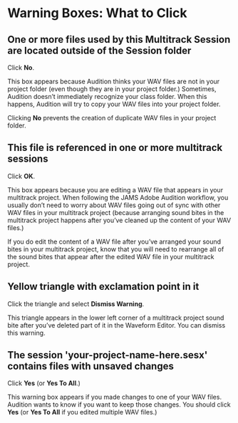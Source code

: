 # Warning Boxes: What to Click

## One or more files used by this Multitrack Session are located outside of the Session folder

Click **No**.

This box appears because Audition thinks your WAV files are not in your project folder (even though they are in your project folder.) Sometimes, Audition doesn’t immediately recognize your class folder. When this happens, Audition will try to copy your WAV files into your project folder.

Clicking **No** prevents the creation of duplicate WAV files in your project folder.

## This file is referenced in one or more multitrack sessions

Click **OK**.

This box appears because you are editing a WAV file that appears in your multitrack project. When following the JAMS Adobe Audition workflow, you usually don’t need to worry about WAV files going out of sync with other WAV files in your multitrack project (because arranging sound bites in the multitrack project happens after you’ve cleaned up the content of your WAV files.)

If you do edit the content of a WAV file after you’ve arranged your sound bites in your multitrack project, know that you will need to rearrange all of the sound bites that appear after the edited WAV file in your multitrack project.

## Yellow triangle with exclamation point in it

Click the triangle and select **Dismiss Warning**.

This triangle appears in the lower left corner of a multitrack project sound bite after you’ve deleted part of it in the Waveform Editor. You can dismiss this warning.

## The session 'your-project-name-here.sesx' contains files with unsaved changes

Click **Yes** (or **Yes To All**.)

This warning box appears if you made changes to one of your WAV files. Audition wants to know if you want to keep those changes. You should click **Yes** (or **Yes To All** if you edited multiple WAV files.)
